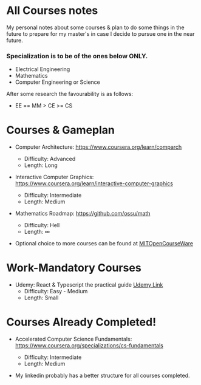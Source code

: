 # All Courses notes
My personal notes about some courses & plan to do some things in the future to prepare for my master's in case I decide to pursue one in the near future.

### Specialization is to be of the ones below ONLY.
- Electrical Engineering
- Mathematics
- Computer Engineering or Science

After some research the favourability is as follows:
- EE == MM > CE >= CS

# Courses & Gameplan
- Computer Architecture: https://www.coursera.org/learn/comparch
  - Difficulty: Advanced 
  - Length: Long
- Interactive Computer Graphics: https://www.coursera.org/learn/interactive-computer-graphics
  - Difficulty: Intermediate 
  - Length: Medium
- Mathematics Roadmap: https://github.com/ossu/math
  - Difficulty: Hell
  - Length: ∞
  
- Optional choice to more courses can be found at [MITOpenCourseWare](https://ocw.mit.edu/)

# Work-Mandatory Courses
- Udemy: React & Typescript the practical guide [Udemy Link](https://www.udemy.com/course/react-typescript-the-practical-guide)
  - Difficulty: Easy - Medium
  - Length: Small

# Courses Already Completed!
- Accelerated Computer Science Fundamentals: https://www.coursera.org/specializations/cs-fundamentals
  - Difficulty: Intermediate 
  - Length: Medium 

- My linkedin probably has a better structure for all courses completed.

